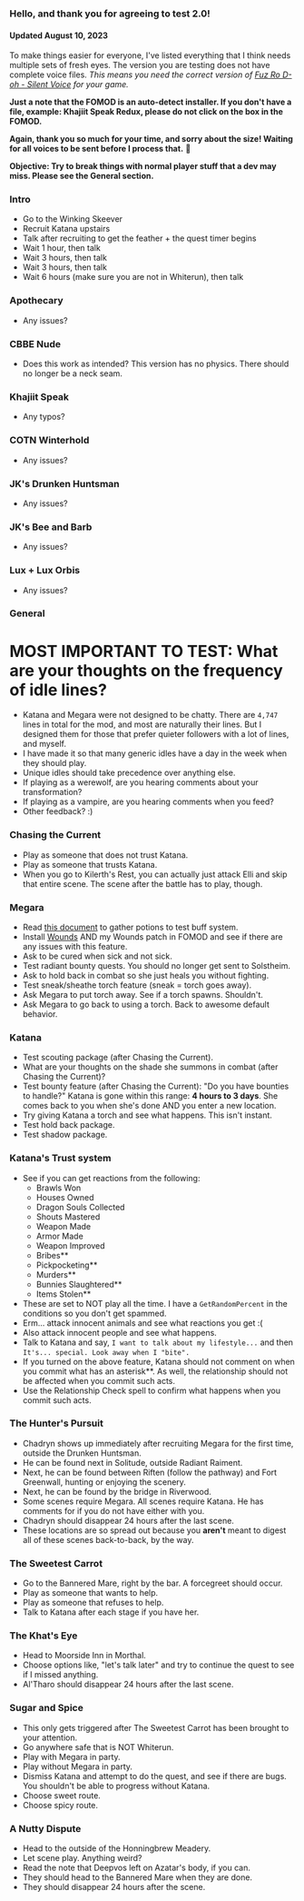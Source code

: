 ### Hello, and thank you for agreeing to test 2.0!

#### Updated August 10, 2023
To make things easier for everyone, I've listed everything that I think needs multiple sets of fresh eyes. The version you are testing does not have complete voice files. *This means you need the correct version of [Fuz Ro D-oh - Silent Voice](https://www.nexusmods.com/skyrimspecialedition/mods/15109) for your game.*

**Just a note that the FOMOD is an auto-detect installer. If you don't have a file, example: Khajiit Speak Redux, please do not click on the box in the FOMOD.**

**Again, thank you so much for your time, and sorry about the size! Waiting for all voices to be sent before I process that.** :revolving_hearts:

**Objective: Try to break things with normal player stuff that a dev may miss. Please see the General section.**

### Intro
- Go to the Winking Skeever
- Recruit Katana upstairs
- Talk after recruiting to get the feather + the quest timer begins
- Wait 1 hour, then talk
- Wait 3 hours, then talk
- Wait 3 hours, then talk
- Wait 6 hours (make sure you are not in Whiterun), then talk

### Apothecary
- Any issues?

### CBBE Nude
- Does this work as intended? This version has no physics. There should no longer be a neck seam.

### Khajiit Speak
- Any typos?

### COTN Winterhold
- Any issues?

### JK's Drunken Huntsman
- Any issues?

### JK's Bee and Barb
- Any issues?

### Lux + Lux Orbis
- Any issues?


### General
# MOST IMPORTANT TO TEST: What are your thoughts on the frequency of idle lines?
- Katana and Megara were not designed to be chatty. There are `4,747` lines in total for the mod, and most are naturally their lines. But I designed them for those that prefer quieter followers with a lot of lines, and myself.
- I have made it so that many generic idles have a day in the week when they should play. 
- Unique idles should take precedence over anything else.
- If playing as a werewolf, are you hearing comments about your transformation?
- If playing as a vampire, are you hearing comments when you feed?
- Other feedback? :)

### Chasing the Current
- Play as someone that does not trust Katana.
- Play as someone that trusts Katana.
- When you go to Kilerth's Rest, you can actually just attack Elli and skip that entire scene. The scene after the battle has to play, though.

### Megara 
- Read [this document](https://github.com/annakins/Katana/blob/main/Megara's%20Buffs.md) to gather potions to test buff system.
- Install [Wounds](https://www.nexusmods.com/skyrimspecialedition/mods/17581) AND my Wounds patch in FOMOD and see if there are any issues with this feature.
- Ask to be cured when sick and not sick.
- Test radiant bounty quests. You should no longer get sent to Solstheim.
- Ask to hold back in combat so she just heals you without fighting.
- Test sneak/sheathe torch feature (sneak = torch goes away).
- Ask Megara to put torch away. See if a torch spawns. Shouldn't.
- Ask Megara to go back to using a torch. Back to awesome default behavior.

### Katana
- Test scouting package (after Chasing the Current).
- What are your thoughts on the shade she summons in combat (after Chasing the Current)?
- Test bounty feature (after Chasing the Current): "Do you have bounties to handle?" Katana is gone within this range: **4 hours to 3 days**. She comes back to you when she's done AND you enter a new location.
- Try giving Katana a torch and see what happens. This isn't instant.
- Test hold back package.
- Test shadow package.

### Katana's Trust system
- See if you can get reactions from the following:
    - Brawls Won
    - Houses Owned
    - Dragon Souls Collected
    - Shouts Mastered
    - Weapon Made
    - Armor Made
    - Weapon Improved
    - Bribes**
    - Pickpocketing**
    - Murders**
    - Bunnies Slaughtered**
    - Items Stolen**
- These are set to NOT play all the time. I have a `GetRandomPercent` in the conditions so you don't get spammed.
- Erm... attack innocent animals and see what reactions you get :(
- Also attack innocent people and see what happens.
- Talk to Katana and say, `I want to talk about my lifestyle...` and then `It's... special. Look away when I "bite".`
- If you turned on the above feature, Katana should not comment on when you commit what has an asterisk**. As well, the relationship should not be affected when you commit such acts.
- Use the Relationship Check spell to confirm what happens when you commit such acts.

### The Hunter's Pursuit
- Chadryn shows up immediately after recruiting Megara for the first time, outside the Drunken Huntsman.
- He can be found next in Solitude, outside Radiant Raiment.
- Next, he can be found between Riften (follow the pathway) and Fort Greenwall, hunting or enjoying the scenery.
- Next, he can be found by the bridge in Riverwood.
- Some scenes require Megara. All scenes require Katana. He has comments for if you do not have either with you.
- Chadryn should disappear 24 hours after the last scene.
- These locations are so spread out because you **aren't** meant to digest all of these scenes back-to-back, by the way.

### The Sweetest Carrot
- Go to the Bannered Mare, right by the bar. A forcegreet should occur.
- Play as someone that wants to help.
- Play as someone that refuses to help.
- Talk to Katana after each stage if you have her.

### The Khat's Eye
- Head to Moorside Inn in Morthal.
- Choose options like, "let's talk later" and try to continue the quest to see if I missed anything.
- Al'Tharo should disappear 24 hours after the last scene.

### Sugar and Spice
- This only gets triggered after The Sweetest Carrot has been brought to your attention.
- Go anywhere safe that is NOT Whiterun.
- Play with Megara in party.
- Play without Megara in party.
- Dismiss Katana and attempt to do the quest, and see if there are bugs. You shouldn't be able to progress without Katana.
- Choose sweet route.
- Choose spicy route.

### A Nutty Dispute
- Head to the outside of the Honningbrew Meadery.
- Let scene play. Anything weird?
- Read the note that Deepvos left on Azatar's body, if you can.
- They should head to the Bannered Mare when they are done.
- They should disappear 24 hours after the scene.